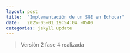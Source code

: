 ```yaml
---
layout: post
title:  "Implementación de un SGE en Echocar"
date:   2025-05-01 19:54:04 -0500
categories: jekyll update
---
```


>Versión 2 fase 4 realizada